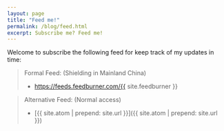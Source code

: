 ```yaml
---
layout: page
title: "Feed me!"
permalink: /blog/feed.html
excerpt: Subscribe me? Feed me!
---
```


Welcome to subscribe the following feed for keep track of my updates in time:

> Formal Feed: (Shielding in Mainland China)
> * <a href="https://feeds.feedburner.com/{{ site.feedburner }}" target="_blank">https://feeds.feedburner.com/{{ site.feedburner }}</a><br>

> Alternative Feed: (Normal access)
> * [{{ site.atom | prepend: site.url }}]({{ site.atom | prepend: site.url }})
